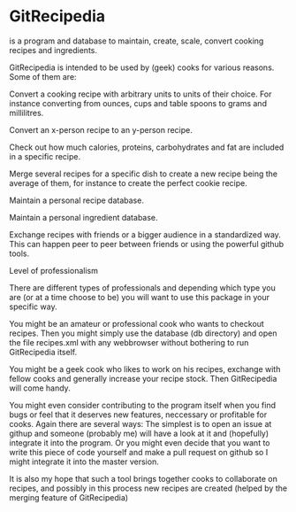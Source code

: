 # GitRecipedia
is a program and database to maintain, create, scale, convert cooking recipes and ingredients. 

GitRecipedia is intended to be used by (geek) cooks for various reasons. Some
of them are:

Convert a cooking recipe with arbitrary units to units of their choice. For instance
converting from ounces, cups and table spoons to grams and millilitres.

Convert an x-person recipe to an y-person recipe.

Check out how much calories, proteins, carbohydrates and fat are included in a specific
recipe.

Merge several recipes for a specific dish to create a new recipe being the average of them,
for instance to create the perfect cookie recipe.

Maintain a personal recipe database.

Maintain a personal ingredient database.

Exchange recipes with friends or a bigger audience in a standardized way. This can happen peer to peer 
between friends or using the powerful github tools.


Level of professionalism

There are different types of professionals and depending which type you are (or at
a time choose to be) you will want to use this package in your specific way.

You might be an amateur or professional cook who wants to checkout recipes.
Then you might simply use the database (db directory) and open the file recipes.xml
with any webbrowser without bothering to run GitRecipedia itself.

You might be a geek cook who likes to work on his recipes, exchange with fellow cooks and
generally increase your recipe stock. Then GitRecipedia will come handy.

You might even consider contributing to the program itself when you find bugs or
feel that it deserves new features, neccessary or profitable for cooks. 
Again there are several ways: The simplest is to open an issue
at githup and someone (probably me) will have a look at it and (hopefully) integrate it into the program.
Or you might even decide that you want to write this piece of code yourself and make a pull request on github
so I might integrate it into the master version. 

It is also my hope that such a tool brings together cooks to collaborate
on recipes, and possibly in this process new recipes are created (helped by the
merging feature of GitRecipedia) 





